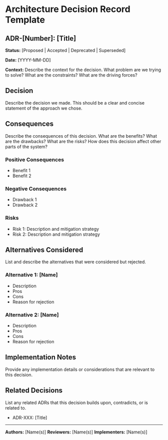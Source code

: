# Architecture Decision Record Template

## ADR-[Number]: [Title]

**Status:** [Proposed | Accepted | Deprecated | Superseded]

**Date:** [YYYY-MM-DD]

**Context:**
Describe the context for the decision. What problem are we trying to solve? What are the constraints? What are the driving forces?

## Decision

Describe the decision we made. This should be a clear and concise statement of the approach we chose.

## Consequences

Describe the consequences of this decision. What are the benefits? What are the drawbacks? What are the risks? How does this decision affect other parts of the system?

### Positive Consequences
- Benefit 1
- Benefit 2

### Negative Consequences
- Drawback 1
- Drawback 2

### Risks
- Risk 1: Description and mitigation strategy
- Risk 2: Description and mitigation strategy

## Alternatives Considered

List and describe the alternatives that were considered but rejected.

### Alternative 1: [Name]
- Description
- Pros
- Cons
- Reason for rejection

### Alternative 2: [Name]
- Description
- Pros
- Cons
- Reason for rejection

## Implementation Notes

Provide any implementation details or considerations that are relevant to this decision.

## Related Decisions

List any related ADRs that this decision builds upon, contradicts, or is related to.

- ADR-XXX: [Title]

---

**Authors:** [Name(s)]
**Reviewers:** [Name(s)]
**Implementers:** [Name(s)]